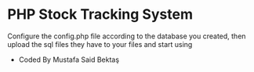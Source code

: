 # PHP Stock Tracking System
Configure the config.php file according to the database you created, then upload the sql files they have to your files and start using

- Coded By Mustafa Said Bektaş
